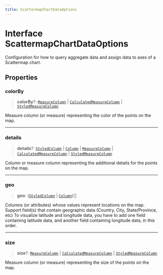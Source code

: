 ```yaml
---
title: ScattermapChartDataOptions
---
```


# Interface ScattermapChartDataOptions

Configuration for how to query aggregate data and assign data
to axes of a Scattermap chart.

## Properties

### colorBy

> **colorBy**?: [`MeasureColumn`](../../sdk-data/interfaces/interface.MeasureColumn.md) \| [`CalculatedMeasureColumn`](../../sdk-data/interfaces/interface.CalculatedMeasureColumn.md) \| [`StyledMeasureColumn`](interface.StyledMeasureColumn.md)

Measure column (or measure) representing the color of the points on the map.

***

### details

> **details**?: [`StyledColumn`](interface.StyledColumn.md) \| [`Column`](../../sdk-data/interfaces/interface.Column.md) \| [`MeasureColumn`](../../sdk-data/interfaces/interface.MeasureColumn.md) \| [`CalculatedMeasureColumn`](../../sdk-data/interfaces/interface.CalculatedMeasureColumn.md) \| [`StyledMeasureColumn`](interface.StyledMeasureColumn.md)

Column or measure column representing the additional details for the points on the map.

***

### geo

> **geo**: ([`StyledColumn`](interface.StyledColumn.md) \| [`Column`](../../sdk-data/interfaces/interface.Column.md))[]

Columns (or attributes) whose values represent locations on the map.
Support field(s) that contain geographic data (Country, City, State/Province, etc)
To visualize latitude and longitude data, you have to add one field containing latitude data, and another field containing longitude data, in this order.

***

### size

> **size**?: [`MeasureColumn`](../../sdk-data/interfaces/interface.MeasureColumn.md) \| [`CalculatedMeasureColumn`](../../sdk-data/interfaces/interface.CalculatedMeasureColumn.md) \| [`StyledMeasureColumn`](interface.StyledMeasureColumn.md)

Measure column (or measure) representing the size of the points on the map.
